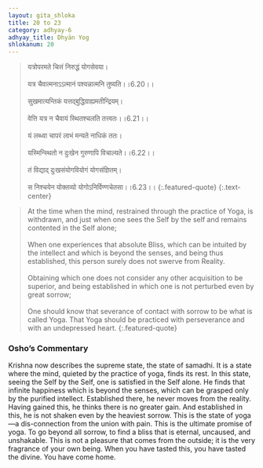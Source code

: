 ```yaml
---
layout: gita_shloka
title: 20 to 23
category: adhyay-6
adhyay_title: Dhyān Yog
shlokanum: 20
---
```


> यत्रोपरमते चित्तं निरुद्धं योगसेवया।<br><br>यत्र चैवात्मनाऽऽत्मानं पश्यन्नात्मनि तुष्यति।।6.20।।<br><br>सुखमात्यन्तिकं यत्तद्बुद्धिग्राह्यमतीन्द्रियम्।<br><br>वेत्ति यत्र न चैवायं स्थितश्चलति तत्त्वतः।।6.21।।<br><br>यं लब्ध्वा चापरं लाभं मन्यते नाधिकं ततः।<br><br>यस्मिन्स्थितो न दुःखेन गुरुणापि विचाल्यते।।6.22।।<br><br>तं विद्याद् दुःखसंयोगवियोगं योगसंज्ञितम्।<br><br>स निश्चयेन योक्तव्यो योगोऽनिर्विण्णचेतसा।।6.23।।
{:.featured-quote}
{:.text-center}

> At the time when the mind, restrained through the practice of Yoga, is withdrawn, and just when one sees the Self by the self and remains contented in the Self alone;<br><br>When one experiences that absolute Bliss, which can be intuited by the intellect and which is beyond the senses, and being thus established, this person surely does not swerve from Reality.<br><br>Obtaining which one does not consider any other acquisition to be superior, and being established in which one is not perturbed even by great sorrow;<br><br>One should know that severance of contact with sorrow to be what is called Yoga. That Yoga should be practiced with perseverance and with an undepressed heart.
{:.featured-quote}

### Osho’s Commentary
Krishna now describes the supreme state, the state of samadhi.
It is a state where the mind, quieted by the practice of yoga, finds its rest.
In this state, seeing the Self by the Self, one is satisfied in the Self alone.
He finds that infinite happiness which is beyond the senses, which can be grasped only by the purified intellect. Established there, he never moves from the reality.
Having gained this, he thinks there is no greater gain. And established in this, he is not shaken even by the heaviest sorrow.
This is the state of yoga—a dis-connection from the union with pain.
This is the ultimate promise of yoga. To go beyond all sorrow, to find a bliss that is eternal, uncaused, and unshakable. This is not a pleasure that comes from the outside; it is the very fragrance of your own being. When you have tasted this, you have tasted the divine. You have come home.

